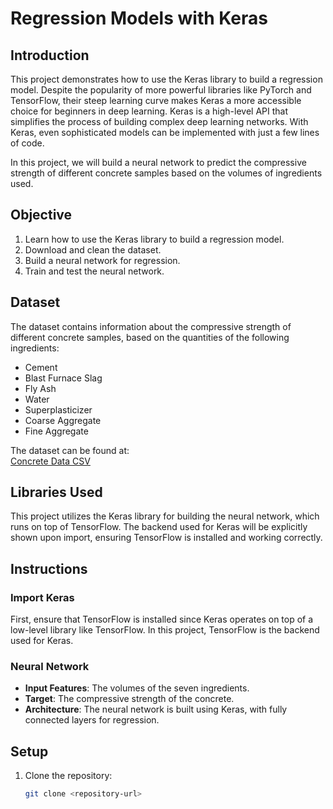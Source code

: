 # Regression Models with Keras

## Introduction
This project demonstrates how to use the Keras library to build a regression model. Despite the popularity of more powerful libraries like PyTorch and TensorFlow, their steep learning curve makes Keras a more accessible choice for beginners in deep learning. Keras is a high-level API that simplifies the process of building complex deep learning networks. With Keras, even sophisticated models can be implemented with just a few lines of code.

In this project, we will build a neural network to predict the compressive strength of different concrete samples based on the volumes of ingredients used.

## Objective
1. Learn how to use the Keras library to build a regression model.
2. Download and clean the dataset.
3. Build a neural network for regression.
4. Train and test the neural network.

## Dataset
The dataset contains information about the compressive strength of different concrete samples, based on the quantities of the following ingredients:
- Cement
- Blast Furnace Slag
- Fly Ash
- Water
- Superplasticizer
- Coarse Aggregate
- Fine Aggregate

The dataset can be found at:  
[Concrete Data CSV](https://s3-api.us-geo.objectstorage.softlayer.net/cf-courses-data/CognitiveClass/DL0101EN/labs/data/concrete_data.csv)

## Libraries Used
This project utilizes the Keras library for building the neural network, which runs on top of TensorFlow. The backend used for Keras will be explicitly shown upon import, ensuring TensorFlow is installed and working correctly.

## Instructions

### Import Keras
First, ensure that TensorFlow is installed since Keras operates on top of a low-level library like TensorFlow. In this project, TensorFlow is the backend used for Keras.

### Neural Network
- **Input Features**: The volumes of the seven ingredients.
- **Target**: The compressive strength of the concrete.
- **Architecture**: The neural network is built using Keras, with fully connected layers for regression.

## Setup

1. Clone the repository:
   ```bash
   git clone <repository-url>
